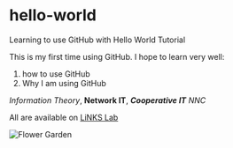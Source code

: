 # hello-world
Learning to use GitHub with Hello World Tutorial

This is my first time using GitHub. I hope to learn very well:

1. how to use GitHub
2. Why I am using GitHub


*Information Theory*, **Network IT**, ***Cooperative IT***
*NNC*

All are available on [LiNKS Lab](http://sites.tufts.edu/links/)

![Flower Garden](https://www.google.ca/search?q=garden&rlz=1C1RNAN_enJO448JO448&espv=2&biw=1366&bih=643&source=lnms&tbm=isch&sa=X&ved=0ahUKEwjGy5ulqf3KAhUJ22MKHeimCiwQ_AUIBigB#imgrc=gHI164QLjVq9yM%3A)

